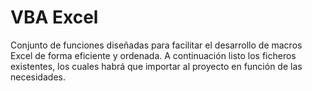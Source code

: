 # VBA Excel
Conjunto de funciones diseñadas para facilitar el desarrollo de macros Excel de forma eficiente y ordenada.
A continuación listo los ficheros existentes, los cuales habrá que importar al proyecto en función de las necesidades.
